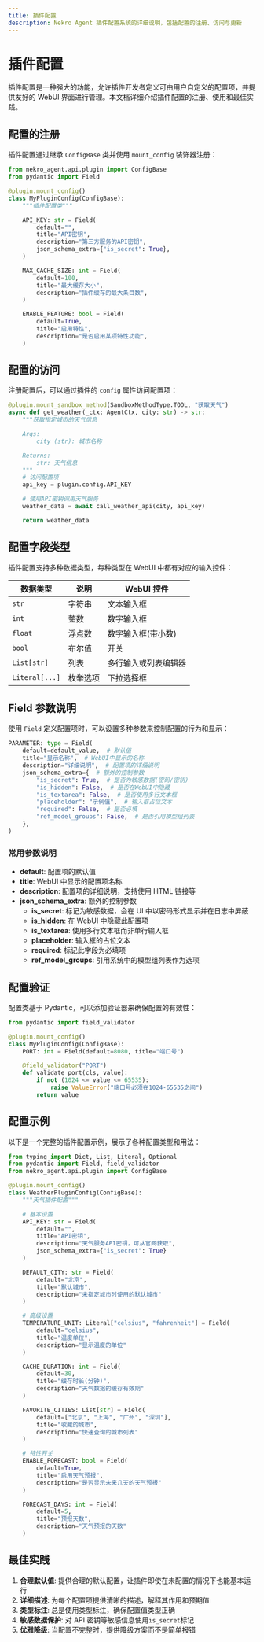 ```yaml
---
title: 插件配置
description: Nekro Agent 插件配置系统的详细说明，包括配置的注册、访问与更新
---
```


# 插件配置

插件配置是一种强大的功能，允许插件开发者定义可由用户自定义的配置项，并提供友好的 WebUI 界面进行管理。本文档详细介绍插件配置的注册、使用和最佳实践。

## 配置的注册

插件配置通过继承 `ConfigBase` 类并使用 `mount_config` 装饰器注册：

```python
from nekro_agent.api.plugin import ConfigBase
from pydantic import Field

@plugin.mount_config()
class MyPluginConfig(ConfigBase):
    """插件配置类"""

    API_KEY: str = Field(
        default="",
        title="API密钥",
        description="第三方服务的API密钥",
        json_schema_extra={"is_secret": True},
    )

    MAX_CACHE_SIZE: int = Field(
        default=100,
        title="最大缓存大小",
        description="插件缓存的最大条目数",
    )

    ENABLE_FEATURE: bool = Field(
        default=True,
        title="启用特性",
        description="是否启用某项特性功能",
    )
```

## 配置的访问

注册配置后，可以通过插件的 `config` 属性访问配置项：

```python
@plugin.mount_sandbox_method(SandboxMethodType.TOOL, "获取天气")
async def get_weather(_ctx: AgentCtx, city: str) -> str:
    """获取指定城市的天气信息

    Args:
        city (str): 城市名称

    Returns:
        str: 天气信息
    """
    # 访问配置项
    api_key = plugin.config.API_KEY

    # 使用API密钥调用天气服务
    weather_data = await call_weather_api(city, api_key)

    return weather_data
```

## 配置字段类型

插件配置支持多种数据类型，每种类型在 WebUI 中都有对应的输入控件：

| 数据类型       | 说明     | WebUI 控件           |
| -------------- | -------- | -------------------- |
| `str`          | 字符串   | 文本输入框           |
| `int`          | 整数     | 数字输入框           |
| `float`        | 浮点数   | 数字输入框(带小数)   |
| `bool`         | 布尔值   | 开关                 |
| `List[str]`    | 列表     | 多行输入或列表编辑器 |
| `Literal[...]` | 枚举选项 | 下拉选择框           |

## Field 参数说明

使用 `Field` 定义配置项时，可以设置多种参数来控制配置的行为和显示：

```python
PARAMETER: type = Field(
    default=default_value,  # 默认值
    title="显示名称",  # WebUI中显示的名称
    description="详细说明",  # 配置项的详细说明
    json_schema_extra={  # 额外的控制参数
        "is_secret": True,  # 是否为敏感数据(密码/密钥)
        "is_hidden": False,  # 是否在WebUI中隐藏
        "is_textarea": False,  # 是否使用多行文本框
        "placeholder": "示例值",  # 输入框占位文本
        "required": False,  # 是否必填
        "ref_model_groups": False,  # 是否引用模型组列表
    },
)
```

### 常用参数说明

- **default**: 配置项的默认值
- **title**: WebUI 中显示的配置项名称
- **description**: 配置项的详细说明，支持使用 HTML 链接等
- **json_schema_extra**: 额外的控制参数
  - **is_secret**: 标记为敏感数据，会在 UI 中以密码形式显示并在日志中屏蔽
  - **is_hidden**: 在 WebUI 中隐藏此配置项
  - **is_textarea**: 使用多行文本框而非单行输入框
  - **placeholder**: 输入框的占位文本
  - **required**: 标记此字段为必填项
  - **ref_model_groups**: 引用系统中的模型组列表作为选项

## 配置验证

配置类基于 Pydantic，可以添加验证器来确保配置的有效性：

```python
from pydantic import field_validator

@plugin.mount_config()
class MyPluginConfig(ConfigBase):
    PORT: int = Field(default=8080, title="端口号")

    @field_validator("PORT")
    def validate_port(cls, value):
        if not (1024 <= value <= 65535):
            raise ValueError("端口号必须在1024-65535之间")
        return value
```

## 配置示例

以下是一个完整的插件配置示例，展示了各种配置类型和用法：

```python
from typing import Dict, List, Literal, Optional
from pydantic import Field, field_validator
from nekro_agent.api.plugin import ConfigBase

@plugin.mount_config()
class WeatherPluginConfig(ConfigBase):
    """天气插件配置"""

    # 基本设置
    API_KEY: str = Field(
        default="",
        title="API密钥",
        description="天气服务API密钥，可从官网获取",
        json_schema_extra={"is_secret": True}
    )

    DEFAULT_CITY: str = Field(
        default="北京",
        title="默认城市",
        description="未指定城市时使用的默认城市"
    )

    # 高级设置
    TEMPERATURE_UNIT: Literal["celsius", "fahrenheit"] = Field(
        default="celsius",
        title="温度单位",
        description="显示温度的单位"
    )

    CACHE_DURATION: int = Field(
        default=30,
        title="缓存时长(分钟)",
        description="天气数据的缓存有效期"
    )

    FAVORITE_CITIES: List[str] = Field(
        default=["北京", "上海", "广州", "深圳"],
        title="收藏的城市",
        description="快速查询的城市列表"
    )

    # 特性开关
    ENABLE_FORECAST: bool = Field(
        default=True,
        title="启用天气预报",
        description="是否显示未来几天的天气预报"
    )

    FORECAST_DAYS: int = Field(
        default=5,
        title="预报天数",
        description="天气预报的天数"
    )
```

## 最佳实践

1. **合理默认值**: 提供合理的默认配置，让插件即使在未配置的情况下也能基本运行
2. **详细描述**: 为每个配置项提供清晰的描述，解释其作用和预期值
3. **类型标注**: 总是使用类型标注，确保配置值类型正确
4. **敏感数据保护**: 对 API 密钥等敏感信息使用`is_secret`标记
5. **优雅降级**: 当配置不完整时，提供降级方案而不是简单报错
